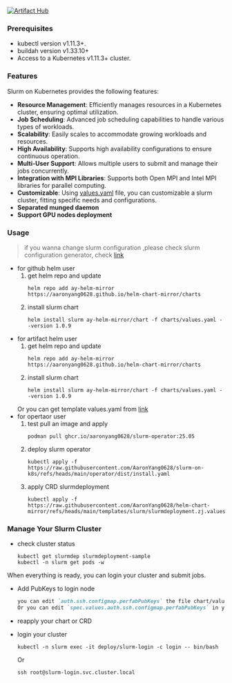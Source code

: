 [![Artifact Hub](https://img.shields.io/endpoint?url=https://artifacthub.io/badge/repository/slurm-on-k8s)](https://artifacthub.io/packages/search?repo=slurm-on-k8s)

### Prerequisites
- kubectl version v1.11.3+.
- buildah version v1.33.10+
- Access to a Kubernetes v1.11.3+ cluster.

### Features

Slurm on Kubernetes provides the following features:

- **Resource Management**: Efficiently manages resources in a Kubernetes cluster, ensuring optimal utilization.
- **Job Scheduling**: Advanced job scheduling capabilities to handle various types of workloads.
- **Scalability**: Easily scales to accommodate growing workloads and resources.
- **High Availability**: Supports high availability configurations to ensure continuous operation.
- **Multi-User Support**: Allows multiple users to submit and manage their jobs concurrently.
- **Integration with MPI Libraries**: Supports both Open MPI and Intel MPI libraries for parallel computing.
- **Customizable**: Using [values.yaml](https://raw.githubusercontent.com/AaronYang0628/helm-chart-mirror/refs/heads/main/templates/slurm/slurm.values.yaml) file, you can customizable a slurm cluster, fitting specific needs and configurations.
- **Separated munged daemon**
- **Support GPU nodes deployment**

### Usage

> if you wanna change slurm configuration ,please check slurm configuration generator, check [link](https://slurm.schedmd.com/configurator.html)

- for github helm user
    1. get helm repo and update
        ```
        helm repo add ay-helm-mirror https://aaronyang0628.github.io/helm-chart-mirror/charts
        ```
    2. install slurm chart
        ```
        helm install slurm ay-helm-mirror/chart -f charts/values.yaml --version 1.0.9
        ```
- for artifact helm user
    1.  get helm repo and update
        ```
        helm repo add ay-helm-mirror https://aaronyang0628.github.io/helm-chart-mirror/charts
        ```
    2. install slurm chart
        ```shell
        helm install slurm ay-helm-mirror/chart -f charts/values.yaml --version 1.0.9
        ```
    Or you can get template values.yaml from [link](https://raw.githubusercontent.com/AaronYang0628/helm-chart-mirror/refs/heads/main/templates/slurm/slurm.values.yaml)
- for opertaor user
    1. test pull an image and apply
        ```
        podman pull ghcr.io/aaronyang0628/slurm-operator:25.05
        ```
    2. deploy slurm operator
        ```
        kubectl apply -f https://raw.githubusercontent.com/AaronYang0628/slurm-on-k8s/refs/heads/main/operator/dist/install.yaml
        ```
    3. apply CRD slurmdeployment 
        ```
        kubectl apply -f https://raw.githubusercontent.com/AaronYang0628/helm-chart-mirror/refs/heads/main/templates/slurm/slurmdeployment.zj.values.yaml
        ```

### Manage Your Slurm Cluster
- check cluster status
    ```shell
    kubectl get slurmdep slurmdeployment-sample
    kubectl -n slurm get pods -w
    ```

When everything is ready, you can login your cluster and submit jobs.
- Add PubKeys to login node
    ```markdown
    you can edit `auth.ssh.configmap.perfabPubKeys` the file chart/values.yaml to add your public keys
    Or you can edit `spec.values.auth.ssh.configmap.perfabPubKeys` in your slurmdeployment CRD
    ```

- reapply your chart or CRD
- login your cluster
    ```shell
    kubectl -n slurm exec -it deploy/slurm-login -c login -- bin/bash
    ```
    Or
    ```shell
    ssh root@slurm-login.svc.cluster.local
    ```

